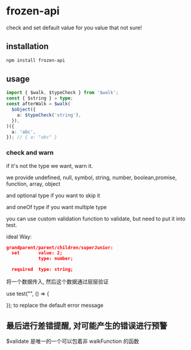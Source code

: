 # frozen-api

check and set default value for you value that not sure!

## installation

```sh
npm install frozen-api
```

## usage

```ts
import { $walk, $typeCheck } from '$walk';
const { $string } = type;
const afterWalk = $walk(
  $object({
    a: $typeCheck('string'),
  }),
)({
  a: 'abc',
}); // { a: "abc" }
```

### check and warn

if it's not the type we want, warn it.

we provide undefined, null, symbol, string, number, boolean,promise, function, array, object

and optional type if you want to skip it

and oneOf type if you want multiple type

you can use custom validation function to validate, but need to put it into test.

ideal Way:

```json
grandparent/parent/children/superJunior:
  set       value: 2;
            type: number;

  required  type: string;
```

将一个数据传入, 然后这个数据通过层层验证

use test("", () => {

}); to replace the default error message

## 最后进行差错提醒, 对可能产生的错误进行预警

\$validate 是唯一的一个可以包着非 walkFunction 的函数

